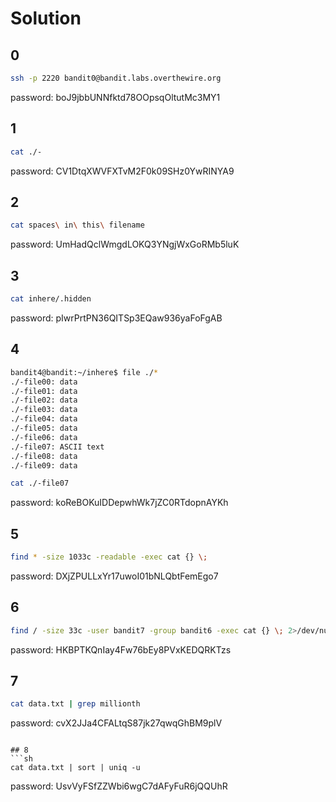 # Solution

## 0
```sh
ssh -p 2220 bandit0@bandit.labs.overthewire.org
```
password: boJ9jbbUNNfktd78OOpsqOltutMc3MY1

## 1
```sh
cat ./-
```
password: CV1DtqXWVFXTvM2F0k09SHz0YwRINYA9

## 2
```sh
cat spaces\ in\ this\ filename
```
password: UmHadQclWmgdLOKQ3YNgjWxGoRMb5luK

## 3
```sh
cat inhere/.hidden
```
password: pIwrPrtPN36QITSp3EQaw936yaFoFgAB

## 4
```sh
bandit4@bandit:~/inhere$ file ./*
./-file00: data
./-file01: data
./-file02: data
./-file03: data
./-file04: data
./-file05: data
./-file06: data
./-file07: ASCII text
./-file08: data
./-file09: data

cat ./-file07
```
password: koReBOKuIDDepwhWk7jZC0RTdopnAYKh

## 5
```sh
find * -size 1033c -readable -exec cat {} \;
```
password: DXjZPULLxYr17uwoI01bNLQbtFemEgo7

## 6
```sh
find / -size 33c -user bandit7 -group bandit6 -exec cat {} \; 2>/dev/null
```
password: HKBPTKQnIay4Fw76bEy8PVxKEDQRKTzs

## 7
```sh
cat data.txt | grep millionth
```
password: cvX2JJa4CFALtqS87jk27qwqGhBM9plV
```

## 8
```sh
cat data.txt | sort | uniq -u
```
password: UsvVyFSfZZWbi6wgC7dAFyFuR6jQQUhR
